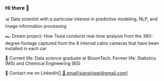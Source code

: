 ### Hi there 👋

<!--
**xianshiw/xianshiw** is a ✨ _special_ ✨ repository because its `README.md` (this file) appears on your GitHub profile.

Here are some ideas to get you started:

- 🔭 I’m currently working on ...
- 🌱 I’m currently learning ...
- 👯 I’m looking to collaborate on ...
- 🤔 I’m looking for help with ...
- 💬 Ask me about ...
- 📫 How to reach me: ...
- 😄 Pronouns: ...
- ⚡ Fun fact: ...
-->
📊 Data scientist with a particular interest in predictive modeling, NLP, and image information processing

🏎️ Dream project: How Tesla conducts real-time analysis from the 360-degree footage captured from the 8 internal cabin cameras that have been installed in each car

🧪 Current life: Data science graduate at BloomTech. Former life: Statistics (MS) and Chemical Engineering (BS)

📲 Contact me on LinkedIn<a href=”https://www.linkedin.com/in/xianshi-wei-720a7212b/”>[] 
📧 email[xianshiwei@gmail.com]
